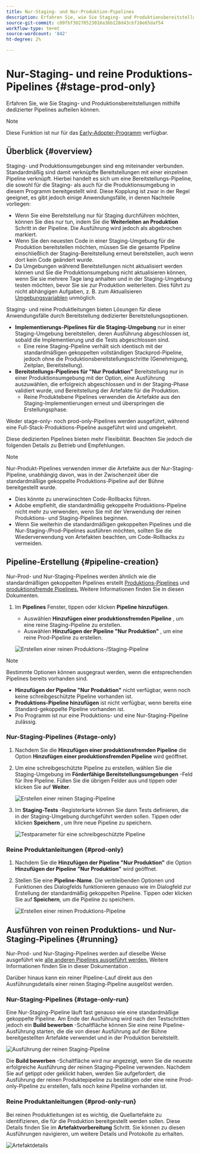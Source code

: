 ```yaml
---
title: Nur-Staging- und Nur-Produktion-Pipelines
description: Erfahren Sie, wie Sie Staging- und Produktionsbereitstellungen mithilfe dedizierter Pipelines aufteilen können.
source-git-commit: c09fbf30270523018a36b128d43cbf10e65daf54
workflow-type: tm+mt
source-wordcount: '842'
ht-degree: 2%

---
```



# Nur-Staging- und reine Produktions-Pipelines {#stage-prod-only}

Erfahren Sie, wie Sie Staging- und Produktionsbereitstellungen mithilfe dedizierter Pipelines aufteilen können.

>[!NOTE]
>
>Diese Funktion ist nur für das [Early-Adopter-Programm](/help/release-notes/current.md#early-adoption) verfügbar.

## Überblick {#overview}

Staging- und Produktionsumgebungen sind eng miteinander verbunden. Standardmäßig sind damit verknüpfte Bereitstellungen mit einer einzelnen Pipeline verknüpft. Hierbei handelt es sich um eine Bereitstellungs-Pipeline, die sowohl für die Staging- als auch für die Produktionsumgebung in diesem Programm bereitgestellt wird. Diese Kopplung ist zwar in der Regel geeignet, es gibt jedoch einige Anwendungsfälle, in denen Nachteile vorliegen:

* Wenn Sie eine Bereitstellung nur für Staging durchführen möchten, können Sie dies nur tun, indem Sie die **Weiterleiten an Produktion** Schritt in der Pipeline. Die Ausführung wird jedoch als abgebrochen markiert.
* Wenn Sie den neuesten Code in einer Staging-Umgebung für die Produktion bereitstellen möchten, müssen Sie die gesamte Pipeline einschließlich der Staging-Bereitstellung erneut bereitstellen, auch wenn dort kein Code geändert wurde.
* Da Umgebungen während Bereitstellungen nicht aktualisiert werden können und Sie die Produktionsumgebung nicht aktualisieren können, wenn Sie sie mehrere Tage lang anhalten und in der Staging-Umgebung testen möchten, bevor Sie sie zur Produktion weiterleiten. Dies führt zu nicht abhängigen Aufgaben, z. B. zum Aktualisieren [Umgebungsvariablen](/help/getting-started/build-environment.md#environment-variables) unmöglich.

Staging- und reine Produktleitungen bieten Lösungen für diese Anwendungsfälle durch Bereitstellung dedizierter Bereitstellungsoptionen.

* **Implementierungs-Pipelines für die Staging-Umgebung** nur in einer Staging-Umgebung bereitstellen, deren Ausführung abgeschlossen ist, sobald die Implementierung und die Tests abgeschlossen sind.
   * Eine reine Staging-Pipeline verhält sich identisch mit der standardmäßigen gekoppelten vollständigen Stackprod-Pipeline, jedoch ohne die Produktionsbereitstellungsschritte (Genehmigung, Zeitplan, Bereitstellung).
* **Bereitstellungs-Pipelines für &quot;Nur Produktion&quot;** Bereitstellung nur in einer Produktionsumgebung mit der Option, eine Ausführung auszuwählen, die erfolgreich abgeschlossen und in der Staging-Phase validiert wurde, und Bereitstellung der Artefakte für die Produktion.
   * Reine Produktebene Pipelines verwenden die Artefakte aus den Staging-Implementierungen erneut und überspringen die Erstellungsphase.

Weder stage-only- noch prod-only-Pipelines werden ausgeführt, während eine Full-Stack-Produktions-Pipeline ausgeführt wird und umgekehrt.

Diese dedizierten Pipelines bieten mehr Flexibilität. Beachten Sie jedoch die folgenden Details zu Betrieb und Empfehlungen.

>[!NOTE]
>
>Nur-Produkt-Pipelines verwenden immer die Artefakte aus der Nur-Staging-Pipeline, unabhängig davon, was in der Zwischenzeit über die standardmäßige gekoppelte Produktions-Pipeline auf der Bühne bereitgestellt wurde.
>
>* Dies könnte zu unerwünschten Code-Rollbacks führen.
>* Adobe empfiehlt, die standardmäßig gekoppelte Produktions-Pipeline nicht mehr zu verwenden, wenn Sie mit der Verwendung der reinen Produktions- und Staging-Pipelines beginnen.
>* Wenn Sie weiterhin die standardmäßigen gekoppelten Pipelines und die Nur-Staging-/Prod-Pipelines ausführen möchten, sollten Sie die Wiederverwendung von Artefakten beachten, um Code-Rollbacks zu vermeiden.

## Pipeline-Erstellung {#pipeline-creation}

Nur-Prod- und Nur-Staging-Pipelines werden ähnlich wie die standardmäßigen gekoppelten Pipelines erstellt [Produktions-Pipelines](/help/using/production-pipelines.md) und [produktionsfremde Pipelines.](/help/using/non-production-pipelines.md) Weitere Informationen finden Sie in diesen Dokumenten.

1. Im **Pipelines** Fenster, tippen oder klicken **Pipeline hinzufügen**.

   * Auswählen **Hinzufügen einer produktionsfremden Pipeline** , um eine reine Staging-Pipeline zu erstellen.
   * Auswählen **Hinzufügen der Pipeline &quot;Nur Produktion&quot;** , um eine reine Prod-Pipeline zu erstellen.

   ![Erstellen einer reinen Produktions-/Staging-Pipeline](/help/assets/configure-pipelines/prod-stage-pipelines.png)

>[!NOTE]
>
>Bestimmte Optionen können ausgegraut werden, wenn die entsprechenden Pipelines bereits vorhanden sind.
>
>* **Hinzufügen der Pipeline &quot;Nur Produktion&quot;** nicht verfügbar, wenn noch keine schreibgeschützte Pipeline vorhanden ist.
>* **Produktions-Pipeline hinzufügen** ist nicht verfügbar, wenn bereits eine Standard-gekoppelte Pipeline vorhanden ist.
>* Pro Programm ist nur eine Produktions- und eine Nur-Staging-Pipeline zulässig.

### Nur-Staging-Pipelines {#stage-only}

1. Nachdem Sie die **Hinzufügen einer produktionsfremden Pipeline** die Option **Hinzufügen einer produktionsfremden Pipeline** wird geöffnet.
1. Um eine schreibgeschützte Pipeline zu erstellen, wählen Sie die Staging-Umgebung im **Förderfähige Bereitstellungsumgebungen** -Feld für Ihre Pipeline. Füllen Sie die übrigen Felder aus und tippen oder klicken Sie auf **Weiter**.

   ![Erstellen einer reinen Staging-Pipeline](/help/assets/configure-pipelines/stage-only.png)

1. Im **Staging-Tests** -Registerkarte können Sie dann Tests definieren, die in der Staging-Umgebung durchgeführt werden sollen. Tippen oder klicken **Speichern** , um Ihre neue Pipeline zu speichern.

   ![Testparameter für eine schreibgeschützte Pipeline](/help/assets/configure-pipelines/stage-only-test.png)

### Reine Produktanleitungen {#prod-only}

1. Nachdem Sie die **Hinzufügen der Pipeline &quot;Nur Produktion&quot;** die Option **Hinzufügen der Pipeline &quot;Nur Produktion&quot;** wird geöffnet.
1. Stellen Sie eine **Pipeline-Name**. Die verbleibenden Optionen und Funktionen des Dialogfelds funktionieren genauso wie im Dialogfeld zur Erstellung der standardmäßig gekoppelten Pipeline. Tippen oder klicken Sie auf **Speichern**, um die Pipeline zu speichern.

   ![Erstellen einer reinen Produktions-Pipeline](/help/assets/configure-pipelines/prod-only-pipeline.png)

## Ausführen von reinen Produktions- und Nur-Staging-Pipelines {#running}

Nur-Prod- und Nur-Staging-Pipelines werden auf dieselbe Weise ausgeführt wie [alle anderen Pipelines ausgeführt werden.](/help/using/managing-pipelines.md#running-pipelines) Weitere Informationen finden Sie in dieser Dokumentation .

Darüber hinaus kann ein reiner Pipeline-Lauf direkt aus den Ausführungsdetails einer reinen Staging-Pipeline ausgelöst werden.

### Nur-Staging-Pipelines {#stage-only-run}

Eine Nur-Staging-Pipeline läuft fast genauso wie eine standardmäßige gekoppelte Pipeline. Am Ende der Ausführung wird nach den Testschritten jedoch ein **Build bewerben** -Schaltfläche können Sie eine reine Pipeline-Ausführung starten, die die von dieser Ausführung auf der Bühne bereitgestellten Artefakte verwendet und in der Produktion bereitstellt.

![Ausführung der reinen Staging-Pipeline](/help/assets/configure-pipelines/stage-only-pipeline-run.png)

Die **Build bewerben** -Schaltfläche wird nur angezeigt, wenn Sie die neueste erfolgreiche Ausführung der reinen Staging-Pipeline verwenden. Nachdem Sie auf getippt oder geklickt haben, werden Sie aufgefordert, die Ausführung der reinen Produktepipeline zu bestätigen oder eine reine Prod-only-Pipeline zu erstellen, falls noch keine Pipeline vorhanden ist.

### Reine Produktanleitungen {#prod-only-run}

Bei reinen Produktleitungen ist es wichtig, die Quellartefakte zu identifizieren, die für die Produktion bereitgestellt werden sollen. Diese Details finden Sie im **Artefaktvorbereitung** Schritt. Sie können zu diesen Ausführungen navigieren, um weitere Details und Protokolle zu erhalten.

![Artefaktdetails](/help/assets/configure-pipelines/prod-only-pipeline-run.png)
